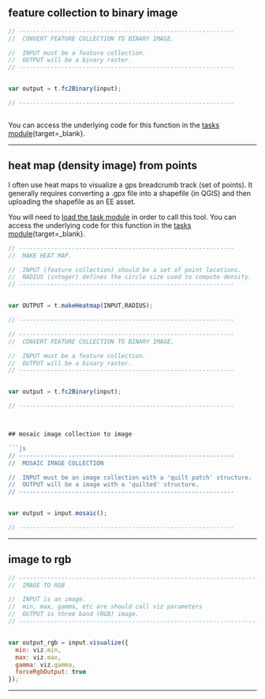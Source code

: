 ## feature collection to binary image  

```js
// -------------------------------------------------------------
//  CONVERT FEATURE COLLECTION TO BINARY IMAGE. 

//  INPUT must be a feature collection.
//  OUTPUT will be a binary raster.  
// -------------------------------------------------------------
```

```js

var output = t.fc2Binary(input);

// -------------------------------------------------------------



```

You can access the underlying code for this function in the [tasks module][tasks-module]{target=_blank}. 

---  

## heat map (density image) from points  

I often use heat maps to visualize a gps breadcrumb track (set of points). It generally requires converting a .gpx file into a shapefile (in QGIS) and then uploading the shapefile as an EE asset.  

You will need to [load the task module][load-task-module] in order to call this tool. You can access the underlying code for this function in the [tasks module][tasks-module]{target=_blank}. 
 

```js
// -------------------------------------------------------------
//  MAKE HEAT MAP. 

//  INPUT (feature collection) should be a set of point locations.
//  RADIUS (integer) defines the circle size used to compute density.  
// -------------------------------------------------------------
```

```js

var OUTPUT = t.makeHeatmap(INPUT,RADIUS);

// -------------------------------------------------------------


```


```js
// -------------------------------------------------------------
//  CONVERT FEATURE COLLECTION TO BINARY IMAGE. 

//  INPUT must be a feature collection.
//  OUTPUT will be a binary raster.  
// -------------------------------------------------------------
```

```js

var output = t.fc2Binary(input);

// -------------------------------------------------------------



## mosaic image collection to image    

```js
// -------------------------------------------------------------
//  MOSAIC IMAGE COLLECTION   

//  INPUT must be an image collection with a 'quilt patch' structure.
//  OUTPUT will be a image with a 'quilted' structure.  
// -------------------------------------------------------------
```

```js

var output = input.mosaic();

// -------------------------------------------------------------
```

---  

## image to rgb   

```js
// -------------------------------------------------------------------------
//  IMAGE TO RGB  

//  INPUT is an image.
//  min, max, gamma, etc are should call viz parameters
//  OUTPUT is three band (RGB) image. 
// -------------------------------------------------------------------------
```

```js

var output_rgb = input.visualize({
  min: viz.min, 
  max: viz.max, 
  gamma: viz.gamma,
  forceRgbOutput: true
});

```

---   

[load-task-module]: ../methods/load-modules.md#tasks-module  


[convert-fc-binary]: ../methods/convert-data-model.md#feature-collection-to-binary-image  

[mosaic-ic]: ../methods/convert-data-model.md#mosaic-image-collection-to-image   
[convert-image-rgb]: ../methods/convert-data-model.md#image-to-rgb  


[tasks-module]: https://code.earthengine.google.com/?accept_repo=users/jhowarth/public  